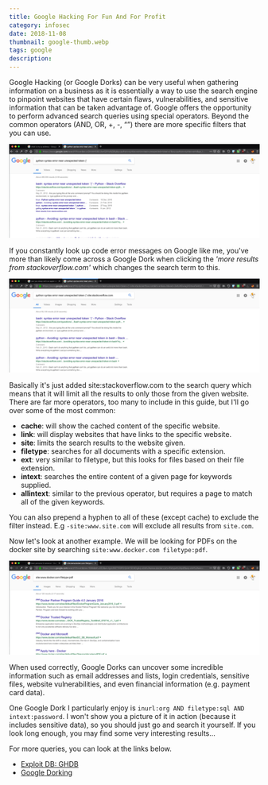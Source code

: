 ```yaml
---
title: Google Hacking For Fun And For Profit
category: infosec
date: 2018-11-08
thumbnail: google-thumb.webp
tags: google
description:
---
```


Google Hacking (or Google Dorks) can be very useful when gathering information on a business as it is essentially a way to use the search engine to pinpoint websites that have certain flaws, vulnerabilities, and sensitive information that can be taken advantage of. Google offers the opportunity to perform advanced search queries using special operators. Beyond the common operators (AND, OR, +, -, “”) there are more specific filters that you can use.

![image-alternative](/website/article/static/img/google-search.webp)

If you constantly look up code error messages on Google like me, you've more than likely come across a Google Dork when clicking the *'more results from stackoverflow.com'* which changes the search term to this.

![image-alternative](/website/article/static/img/google-dork-search.webp)

Basically it's just added site:stackoverflow.com to the search query which means that it will limit all the results to only those from the given website. There are far more operators, too many to include in this guide, but I'll go over some of the most common:

* **cache**: will show the cached content of the specific website.
* **link**: will display websites that have links to the specific website.
* **site**: limits the search results to the website given.
* **filetype**: searches for all documents with a specific extension.
* **ext**: very similar to filetype, but this looks for files based on their file extension.
* **intext**: searches the entire content of a given page for keywords supplied.
* **allintext**: similar to the previous operator, but requires a page to match all of the given keywords.

You can also prepend a hyphen to all of these (except cache) to exclude the filter instead. E.g `-site:www.site.com` will exclude all results from `site.com`.

Now let's look at another example. We will be looking for PDFs on the docker site by searching `site:www.docker.com filetype:pdf`.

![image-alternative](/website/article/static/img/google-docker.webp)

When used correctly, Google Dorks can uncover some incredible information such as email addresses and lists, login credentials, sensitive files, website vulnerabilities, and even financial information (e.g. payment card data).

One Google Dork I particularly enjoy is `inurl:org AND filetype:sql AND intext:password`. I won't show you a picture of it in action (because it includes sensitive data), so you should just go and search it yourself. If you look long enough, you may find some very interesting results...

For more queries, you can look at the links below.

* [Exploit DB: GHDB](https://www.exploit-db.com/google-hacking-database/)
* [Google Dorking](http://www.google-dorking.com/)

